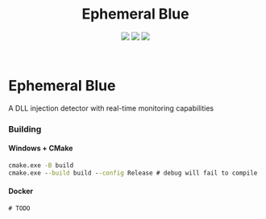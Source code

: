 <h1 align="center">Ephemeral Blue</h1>
<p align="center">
  <img src="https://img.shields.io/badge/Windows--x86__64-supported-44CC11?style=flat-square"/>
  <img src="https://img.shields.io/badge/Windows--x86-supported-44CC11?style=flat-square"/>
  <a href="https://mit-license.org/"/>
    <img src="https://img.shields.io/github/license/0xvpr/ephemeral-blue?style=flat-square&color=44CC11"/>
  </a>
  <!-- <img src="https://img.shields.io/github/actions/workflow/status/0xvpr/vpr-ephemeral-blue/docker_build.yml?style=flat-square"/> -->
  <!-- <img src="https://img.shields.io/github/actions/workflow/status/0xvpr/vpr-ephemeral-blue/windows_unit_tests.yml?label=tests"/> -->
</p>
<br>

# Ephemeral Blue
A DLL injection detector with real-time monitoring capabilities

### Building
#### Windows + CMake
```cmd
cmake.exe -B build
cmake.exe --build build --config Release # debug will fail to compile
```

#### Docker
```cmd
# TODO
```
